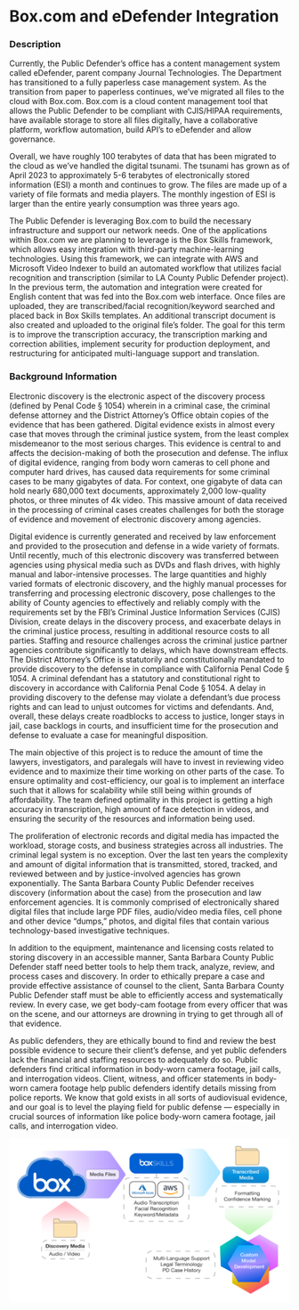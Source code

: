 # Box.com and eDefender Integration 

### Description 

Currently, the Public Defender’s office has a content management system called eDefender, parent company Journal Technologies. The Department has transitioned to a fully paperless case management system. As the transition from paper to paperless continues, we’ve migrated all files to the cloud with Box.com. Box.com is a cloud content management tool that allows the Public Defender to be compliant with CJIS/HIPAA requirements, have available storage to store all files digitally, have a collaborative platform, workflow automation, build API’s to eDefender and allow governance.

Overall, we have roughly 100 terabytes of data that has been migrated to the cloud as we’ve handled the digital tsunami. The tsunami has grown as of April 2023 to approximately 5-6 terabytes of electronically stored information (ESI) a month and continues to grow. The files are made up of a variety of file formats and media players. The monthly ingestion of ESI is larger than the entire yearly consumption was three years ago.

The Public Defender is leveraging Box.com to build the necessary infrastructure and support our network needs. One of the applications within Box.com we are planning to leverage is the Box Skills framework, which allows easy integration with third-party machine-learning technologies. Using this framework, we can integrate with AWS and Microsoft Video Indexer to build an automated workflow that utilizes facial recognition and transcription (similar to LA County Public Defender project). In the previous term, the automation and integration were created for English content that was fed into the Box.com web interface. Once files are uploaded, they are transcribed/facial recognition/keyword searched and placed back in Box Skills templates. An additional transcript document is also created and uploaded to the original file’s folder. The goal for this term is to improve the transcription accuracy, the transcription marking and correction abilities, implement security for production deployment, and restructuring for anticipated multi-language support and translation. 

### Background Information 

Electronic discovery is the electronic aspect of the discovery process (defined by Penal Code § 1054) wherein in a criminal case, the criminal defense attorney and the District Attorney’s Office obtain copies of the evidence that has been gathered. Digital evidence exists in almost every case that moves through the criminal justice system, from the least complex misdemeanor to the most serious charges. This evidence is central to and affects the decision-making of both the prosecution and defense. The influx of digital evidence, ranging from body worn cameras to cell phone and computer hard drives, has caused data requirements for some criminal cases to be many gigabytes of data. For context, one gigabyte of data can hold nearly 680,000 text documents, approximately 2,000 low-quality photos, or three minutes of 4k video. This massive amount of data received in the processing of criminal cases creates challenges for both the storage of evidence and movement of electronic discovery among agencies.  


Digital evidence is currently generated and received by law enforcement and provided to the prosecution and defense in a wide variety of formats. Until recently, much of this electronic discovery was transferred between agencies using physical media such as DVDs and flash drives, with highly manual and labor-intensive processes. The large quantities and highly varied formats of electronic discovery, and the highly manual processes for transferring and processing electronic discovery, pose challenges to the ability of County agencies to effectively and reliably comply with the requirements set by the FBI’s Criminal Justice Information Services (CJIS) Division, create delays in the discovery process, and exacerbate delays in the criminal justice process, resulting in additional resource costs to all parties. Staffing and resource challenges across the criminal justice partner agencies contribute significantly to delays, which have downstream effects. The District Attorney’s Office is statutorily and constitutionally mandated to provide discovery to the defense in compliance with California Penal Code § 1054.   A criminal defendant has a statutory and constitutional right to discovery in accordance with California Penal Code § 1054. A delay in providing discovery to the defense may violate a defendant’s due process rights and can lead to unjust outcomes for victims and defendants. And, overall, these delays create roadblocks to access to justice, longer stays in jail, case backlogs in courts, and insufficient time for the prosecution and defense to evaluate a case for meaningful disposition. 


The main objective of this project is to reduce the amount of time the lawyers, investigators, and paralegals will have to invest in reviewing video evidence and to maximize their time working on other parts of the case.  To ensure optimality and cost-efficiency, our goal is to implement an interface such that it allows for scalability while still being within grounds of affordability. The team defined optimality in this project is getting a high accuracy in transcription, high amount of face detection in videos, and ensuring the security of the resources and information being used.


The proliferation of electronic records and digital media has impacted the workload, storage costs, and business strategies across all industries. The criminal legal system is no exception. Over the last ten years the complexity and amount of digital information that is transmitted, stored, tracked, and reviewed between and by justice-involved agencies has grown exponentially.  The Santa Barbara County Public Defender receives discovery (information about the case) from the prosecution and law enforcement agencies. It is commonly comprised of electronically shared digital files that include large PDF files, audio/video media files, cell phone and other device “dumps,” photos, and digital files that contain various technology-based investigative techniques.


In addition to the equipment, maintenance and licensing costs related to storing discovery in an accessible manner, Santa Barbara County Public Defender staff need better tools to help them track, analyze, review, and process cases and discovery.  In order to ethically prepare a case and provide effective assistance of counsel to the client, Santa Barbara County Public Defender staff must be able to efficiently access and systematically review.  In every case, we get body-cam footage from every officer that was on the scene, and our attorneys are drowning in trying to get through all of that evidence.


As public defenders, they are ethically bound to find and review the best possible evidence to secure their client’s defense, and yet public defenders lack the financial and staffing resources to adequately do so.  Public defenders find critical information in body-worn camera footage, jail calls, and interrogation videos.  Client, witness, and officer statements in body-worn camera footage help public defenders identify details missing from police reports.  We know that gold exists in all sorts of audiovisual evidence, and our goal is to level the playing field for public defense — especially in crucial sources of information like police body-worn camera footage, jail calls, and interrogation video.

![Alt text](diagram.png?raw=true "Title")
